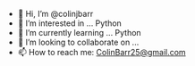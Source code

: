 - 👋 Hi, I’m @colinjbarr
- 👀 I’m interested in ... Python
- 🌱 I’m currently learning ... Python
- 💞️ I’m looking to collaborate on ...
- 📫 How to reach me: ColinBarr25@gmail.com

<!---
colinjbarr/colinjbarr is a ✨ special ✨ repository because its `README.md` (this file) appears on your GitHub profile.
You can click the Preview link to take a look at your changes.
--->
